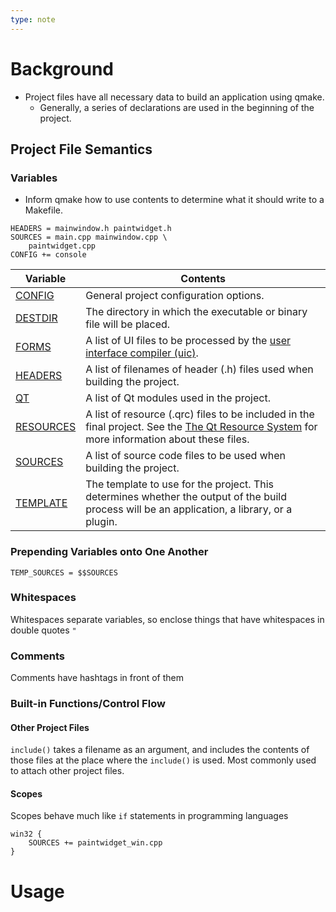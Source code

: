 ```yaml
---
type: note
---
```

# Background
- Project files have all necessary data to build an application using qmake. 
	- Generally, a series of declarations are used in the beginning of the project. 

## Project File Semantics
### Variables
- Inform qmake how to use contents to determine what it should write to a Makefile. 
```qt
HEADERS = mainwindow.h paintwidget.h
SOURCES = main.cpp mainwindow.cpp \
	paintwidget.cpp
CONFIG += console
```

| Variable                                                                    | Contents                                                                                                                                                                             |
| --------------------------------------------------------------------------- | ------------------------------------------------------------------------------------------------------------------------------------------------------------------------------------ |
| [CONFIG](https://doc.qt.io/qt-6/qmake-variable-reference.html#config)       | General project configuration options.                                                                                                                                               |
| [DESTDIR](https://doc.qt.io/qt-6/qmake-variable-reference.html#destdir)     | The directory in which the executable or binary file will be placed.                                                                                                                 |
| [FORMS](https://doc.qt.io/qt-6/qmake-variable-reference.html#forms)         | A list of UI files to be processed by the [user interface compiler (uic)](https://doc.qt.io/qt-6/uic.html).                                                                          |
| [HEADERS](https://doc.qt.io/qt-6/qmake-variable-reference.html#headers)     | A list of filenames of header (.h) files used when building the project.                                                                                                             |
| [QT](https://doc.qt.io/qt-6/qmake-variable-reference.html#qt)               | A list of Qt modules used in the project.                                                                                                                                            |
| [RESOURCES](https://doc.qt.io/qt-6/qmake-variable-reference.html#resources) | A list of resource (.qrc) files to be included in the final project. See the [The Qt Resource System](https://doc.qt.io/qt-6/resources.html) for more information about these files. |
| [SOURCES](https://doc.qt.io/qt-6/qmake-variable-reference.html#sources)     | A list of source code files to be used when building the project.                                                                                                                    |
| [TEMPLATE](https://doc.qt.io/qt-6/qmake-variable-reference.html#template)   | The template to use for the project. This determines whether the output of the build process will be an application, a library, or a plugin.                                         |

### Prepending Variables onto One Another
```
TEMP_SOURCES = $$SOURCES
```

### Whitespaces
Whitespaces separate variables, so enclose things that have whitespaces in double quotes `"`
### Comments
Comments have hashtags in front of them

### Built-in Functions/Control Flow
#### Other Project Files
`include()` takes a filename as an argument, and includes the contents of those files at the place where the `include()` is used. Most commonly used to attach other project files. 

#### Scopes
Scopes behave much like `if` statements in programming languages
```
win32 {
    SOURCES += paintwidget_win.cpp
}
```
# Usage